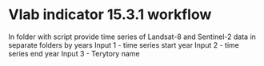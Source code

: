 # Vlab indicator 15.3.1 workflow
In folder with script provide time series of Landsat-8 and Sentinel-2 data in separate folders by years Input 1 - time series start year Input 2 - time series end year Input 3 - Terytory name
